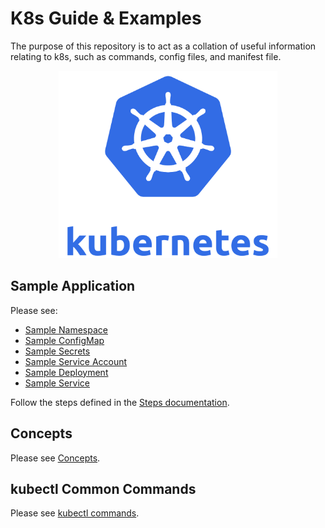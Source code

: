 # K8s Guide & Examples

The purpose of this repository is to act as a collation of useful information 
relating to k8s, such as commands, config files, and manifest file. 

<p align="center">
    <img src="./imgs/k8s_logo.png" width="350" height="300">
</p>

## Sample Application

Please see:
* [Sample Namespace](./examples/sample-namespace.yaml)
* [Sample ConfigMap](./examples/sample-config-map.yaml)
* [Sample Secrets](./examples/sample-secrets.yaml)
* [Sample Service Account](./examples/sample-service-account.yaml)
* [Sample Deployment](./examples/sample-deployment.yaml)
* [Sample Service](./examples/sample-service.yaml)

Follow the steps defined in the [Steps documentation](./examples/STEPS.md).

## Concepts

Please see [Concepts](./docs/CONCEPTS.md).

## kubectl Common Commands

Please see [kubectl commands](./docs/COMMANDS.md).

